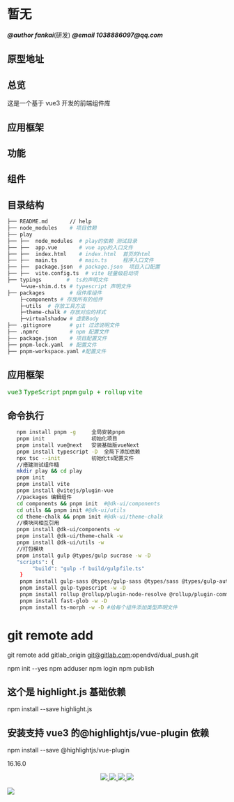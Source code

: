 # 暂无

**_@author fankai_**(研发)
**_@email 1038886097@qq.com_**

## 原型地址

## 总览

这是一个基于 vue3 开发的前端组件库

## 应用框架

## 功能

## 组件

## 目录结构

```bash
├── README.md       // help
├── node_modules    # 项目依赖
├── play
├── ├──  node_modules  # play的依赖 测试目录
├── ├──  app.vue       # vue app的入口文件
├── ├──  index.html    # index.html  首页的html
├── ├──  main.ts       # main.ts     程序入口文件
├── ├──  package.json  # package.json  项目入口配置
├── ├──  vite.config.ts  # vite 轻量级启动项
├── typings        #  ts的声明文件
    └─vue-shim.d.ts # typescript 声明文件
├── packages        # 组件库组件
    ├─components # 存放所有的组件
    ├─utils  # 存放工具方法
    ├─theme-chalk # 存放对应的样式
    ├─virtualshadow # 虚影Body
├── .gitignore      # git 过滤说明文件
├── .npmrc          # npm 配置文件
├── package.json    # 项目配置文件
├── pnpm-lock.yaml  # 配置文件
├── pnpm-workspace.yaml #配置文件
```

## 应用框架

<kbd style='color:green'>vue3</kbd>
<kbd style='color:green'>TypeScript</kbd>
<kbd style='color:green'>pnpm</kbd>
<kbd style='color:green'>gulp + rollup</kbd>
<kbd style='color:green'>vite</kbd>

## 命令执行

```bash
   npm install pnpm -g     全局安装pnpm
   pnpm init               初始化项目
   pnpm install vue@next   安装基础版vueNext
   pnpm install typescript -D  全局下添加依赖
   npx tsc --init          初始化ts配置文件
   //搭建测试组件糙
   mkdir play && cd play
   pnpm init
   pnpm install vite
   pnpm install @vitejs/plugin-vue
   //packages 编辑组件
   cd components && pnpm init  #@dk-ui/components
   cd utils && pnpm init #@dk-ui/utils
   cd theme-chalk && pnpm init #@dk-ui/theme-chalk
   //模块间相互引用
   pnpm install @dk-ui/components -w
   pnpm install @dk-ui/theme-chalk -w
   pnpm install @dk-ui/utils -w
   //打包模块
   pnpm install gulp @types/gulp sucrase -w -D
   "scripts": {
        "build": "gulp -f build/gulpfile.ts"
    }
    pnpm install gulp-sass @types/gulp-sass @types/sass @types/gulp-autoprefixer gulp-autoprefixer @types/gulp-clean-css gulp-clean-css sass -D -w
    pnpm install gulp-typescript -w -D
    pnpm install rollup @rollup/plugin-node-resolve @rollup/plugin-commonjs rollup-plugin-typescript2 rollup-plugin-vue -D -w
    pnpm install fast-glob -w -D
    pnpm install ts-morph -w -D #给每个组件添加类型声明文件
```

# git remote add <name> <git-url>

git remote add gitlab_origin git@gitlab.com:opendvd/dual_push.git

npm init --yes
npm adduser
npm login
npm publish

## 这个是 highlight.js 基础依赖

npm install --save highlight.js

## 安装支持 vue3 的@highlightjs/vue-plugin 依赖

npm install --save @highlightjs/vue-plugin

16.16.0

<p align="center">
  <a href="https://github.com/CadWalaDers/dk-ui/stargazers">
    <img src="https://img.shields.io/github/stars/CadWalaDers/dk-ui" />
  </a>
  <a href="https://www.npmjs.com/package/dk-plus">
    <img src="https://badgen.net/npm/v/dk-plus" />
  </a>
  <a href="https://cadwaladerss.com">
    <img src="https://img.shields.io/badge/dk--plus-Docs-blue" />
  </a>
  <a href="https://github.com/FightingDesign/fighting-design/blob/master/CHANGELOG.md">
    <img src="https://img.shields.io/badge/Fighting%20Design-CHANGELOG-blue" />
  </a>
</p>

<a href="https://github.com/CadWalaDers/dk-ui/graphs/contributors">
  <img src="https://contrib.rocks/image?repo=CadWalaDers/dk-ui" />
</a>
